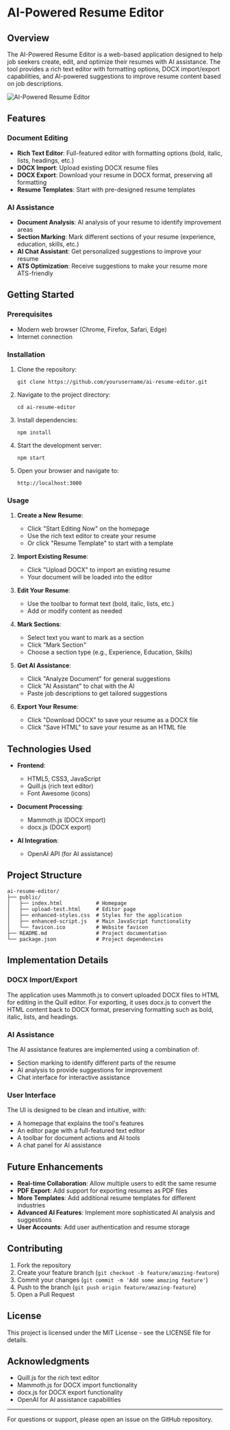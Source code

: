 # AI-Powered Resume Editor

## Overview

The AI-Powered Resume Editor is a web-based application designed to help job seekers create, edit, and optimize their resumes with AI assistance. The tool provides a rich text editor with formatting options, DOCX import/export capabilities, and AI-powered suggestions to improve resume content based on job descriptions.

![AI-Powered Resume Editor](https://placeholder-for-screenshot.com)

## Features

### Document Editing
- **Rich Text Editor**: Full-featured editor with formatting options (bold, italic, lists, headings, etc.)
- **DOCX Import**: Upload existing DOCX resume files
- **DOCX Export**: Download your resume in DOCX format, preserving all formatting
- **Resume Templates**: Start with pre-designed resume templates

### AI Assistance
- **Document Analysis**: AI analysis of your resume to identify improvement areas
- **Section Marking**: Mark different sections of your resume (experience, education, skills, etc.)
- **AI Chat Assistant**: Get personalized suggestions to improve your resume
- **ATS Optimization**: Receive suggestions to make your resume more ATS-friendly

## Getting Started

### Prerequisites
- Modern web browser (Chrome, Firefox, Safari, Edge)
- Internet connection

### Installation
1. Clone the repository:
   ```
   git clone https://github.com/yourusername/ai-resume-editor.git
   ```

2. Navigate to the project directory:
   ```
   cd ai-resume-editor
   ```

3. Install dependencies:
   ```
   npm install
   ```

4. Start the development server:
   ```
   npm start
   ```

5. Open your browser and navigate to:
   ```
   http://localhost:3000
   ```

### Usage

1. **Create a New Resume**:
   - Click "Start Editing Now" on the homepage
   - Use the rich text editor to create your resume
   - Or click "Resume Template" to start with a template

2. **Import Existing Resume**:
   - Click "Upload DOCX" to import an existing resume
   - Your document will be loaded into the editor

3. **Edit Your Resume**:
   - Use the toolbar to format text (bold, italic, lists, etc.)
   - Add or modify content as needed

4. **Mark Sections**:
   - Select text you want to mark as a section
   - Click "Mark Section"
   - Choose a section type (e.g., Experience, Education, Skills)

5. **Get AI Assistance**:
   - Click "Analyze Document" for general suggestions
   - Click "AI Assistant" to chat with the AI
   - Paste job descriptions to get tailored suggestions

6. **Export Your Resume**:
   - Click "Download DOCX" to save your resume as a DOCX file
   - Click "Save HTML" to save your resume as an HTML file

## Technologies Used

- **Frontend**:
  - HTML5, CSS3, JavaScript
  - Quill.js (rich text editor)
  - Font Awesome (icons)

- **Document Processing**:
  - Mammoth.js (DOCX import)
  - docx.js (DOCX export)

- **AI Integration**:
  - OpenAI API (for AI assistance)

## Project Structure

```
ai-resume-editor/
├── public/
│   ├── index.html           # Homepage
│   ├── upload-test.html     # Editor page
│   ├── enhanced-styles.css  # Styles for the application
│   ├── enhanced-script.js   # Main JavaScript functionality
│   └── favicon.ico          # Website favicon
├── README.md                # Project documentation
└── package.json             # Project dependencies
```

## Implementation Details

### DOCX Import/Export
The application uses Mammoth.js to convert uploaded DOCX files to HTML for editing in the Quill editor. For exporting, it uses docx.js to convert the HTML content back to DOCX format, preserving formatting such as bold, italic, lists, and headings.

### AI Assistance
The AI assistance features are implemented using a combination of:
- Section marking to identify different parts of the resume
- AI analysis to provide suggestions for improvement
- Chat interface for interactive assistance

### User Interface
The UI is designed to be clean and intuitive, with:
- A homepage that explains the tool's features
- An editor page with a full-featured text editor
- A toolbar for document actions and AI tools
- A chat panel for AI assistance

## Future Enhancements

- **Real-time Collaboration**: Allow multiple users to edit the same resume
- **PDF Export**: Add support for exporting resumes as PDF files
- **More Templates**: Add additional resume templates for different industries
- **Advanced AI Features**: Implement more sophisticated AI analysis and suggestions
- **User Accounts**: Add user authentication and resume storage

## Contributing

1. Fork the repository
2. Create your feature branch (`git checkout -b feature/amazing-feature`)
3. Commit your changes (`git commit -m 'Add some amazing feature'`)
4. Push to the branch (`git push origin feature/amazing-feature`)
5. Open a Pull Request

## License

This project is licensed under the MIT License - see the LICENSE file for details.

## Acknowledgments

- Quill.js for the rich text editor
- Mammoth.js for DOCX import functionality
- docx.js for DOCX export functionality
- OpenAI for AI assistance capabilities

---

For questions or support, please open an issue on the GitHub repository.
